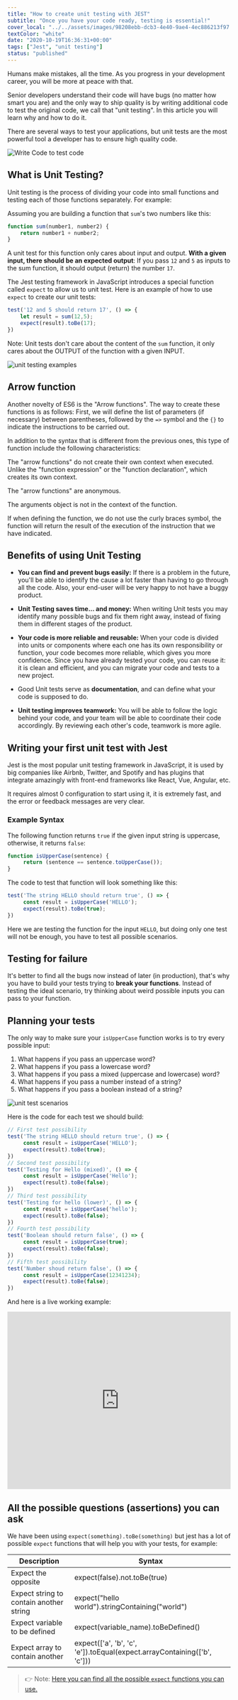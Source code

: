 ```yaml
---
title: "How to create unit testing with JEST"
subtitle: "Once you have your code ready, testing is essential!"
cover_local: "../../assets/images/98208ebb-dcb3-4e40-9ae4-4ec886213f97.jpeg"
textColor: "white"
date: "2020-10-19T16:36:31+00:00"
tags: ["Jest", "unit testing"]
status: "published"
---
```


Humans make mistakes, all the time. As you progress in your development career, you will be more at peace with that.

Senior developers understand their code will have bugs (no matter how smart you are) and the only way to ship quality is by writing additional code to test the original code, we call that "unit testing". In this article you will learn why and how to do it.

There are several ways to test your applications, but unit tests are the most powerful tool a developer has to ensure high quality code.

![Write Code to test code](https://github.com/breatheco-de/content/blob/master/src/assets/images/6b4upqv6at321.jpg?raw=true)

 
## What is Unit Testing?

Unit testing is the process of dividing your code into small functions and testing each of those functions separately. For example:

Assuming you are building a function that `sum`'s two numbers like this:

```js
function sum(number1, number2) {
    return number1 + number2;
}
```

A unit test for this function only cares about input and output. **With a given input, there should be an expected output**: If you pass `12` and `5` as inputs to the sum function, it should output (return) the number `17`.

The Jest testing framework in JavaScript introduces a special function called `expect` to allow us to unit test. Here is an example of how to use `expect` to create our unit tests:

```js
test('12 and 5 should return 17', () => {
    let result = sum(12,5);
    expect(result).toBe(17);
})
```

Note: Unit tests don't care about the content of the `sum` function, it only cares about the OUTPUT of the function with a given INPUT.

![unit testing examples](https://github.com/breatheco-de/content/blob/47022c1089147219f9b5bb6c578969e18aebcbb0/src/assets/images/unit-test1-example.png?raw=true)

## Arrow function

Another novelty of ES6 is the "Arrow functions". The way to create these functions is as follows: First, we will define the list of parameters (if necessary) between parentheses, followed by the `=>` symbol and the `{}` to indicate the instructions to be carried out.

In addition to the syntax that is different from the previous ones, this type of function include the following characteristics:

The "arrow functions" do not create their own context when executed. Unlike the "function expression" or the "function declaration", which creates its own context.

The "arrow functions" are anonymous.

The arguments object is not in the context of the function.

If when defining the function, we do not use the curly braces symbol, the function will return the result of the execution of the instruction that we have indicated.

## Benefits of using Unit Testing

+ **You can find and prevent bugs easily:** If there is a problem in the future, you'll be able to identify the cause a lot faster than having to go through all the code. Also, your end-user will be very happy to not have a buggy product.

+ **Unit Testing saves time... and money:** When writing Unit tests you may identify many possible bugs and fix them right away, instead of fixing them in different stages of the product.

+ **Your code is more reliable and reusable:** When your code is divided into units or components where each one has its own responsibility or function, your code becomes more reliable, which gives you more confidence. Since you have already tested your code, you can reuse it: it is clean and efficient, and you can migrate your code and tests to a new project.

+ Good Unit tests serve as **documentation**, and can define what your code is supposed to do.

+ **Unit testing improves teamwork:** You will be able to follow the logic behind your code, and your team will be able to coordinate their code accordingly. By reviewing each other's code, teamwork is more agile.

## Writing your first unit test with Jest

Jest is the most popular unit testing framework in JavaScript, it is used by big companies like Airbnb, Twitter, and Spotify and has plugins that integrate amazingly with front-end frameworks like React, Vue, Angular, etc.

It requires almost 0 configuration to start using it, it is extremely fast, and the error or feedback messages are very clear.

### Example Syntax

The following function returns `true` if the given input string is uppercase, otherwise, it returns `false`:

```js
function isUpperCase(sentence) {
     return (sentence == sentence.toUpperCase());
}
```

The code to test that function will look something like this:

```js
test('The string HELLO should return true', () => {
     const result = isUpperCase('HELLO');
     expect(result).toBe(true);
})
```
Here we are testing the function for the input `HELLO`, but doing only one test will not be enough, you have to test all possible scenarios.

## Testing for failure

It's better to find all the bugs now instead of later (in production), that's why you have to build your tests trying to **break your functions**.
Instead of testing the ideal scenario, try thinking about weird possible inputs you can pass to your function.

## Planning your tests

The only way to make sure your `isUpperCase` function works is to try every possible input:

1. What happens if you pass an uppercase word?
2. What happens if you pass a lowercase word?
3. What happens if you pass a mixed (uppercase and lowercase) word?
4. What happens if you pass a number instead of a string?
5. What happens if you pass a boolean instead of a string?

![unit test scenarios](https://github.com/breatheco-de/content/blob/master/src/assets/images/unit-test-scenarios.png?raw=true)

Here is the code for each test we should build:

```js
// First test possibility
test('The string HELLO should return true', () => {
     const result = isUpperCase('HELLO');
     expect(result).toBe(true);
})
// Second test possibility
test('Testing for Hello (mixed)', () => {
     const result = isUpperCase('Hello');
     expect(result).toBe(false);
})
// Third test possibility
test('Testing for hello (lower)', () => {
     const result = isUpperCase('hello');
     expect(result).toBe(false);
})
// Fourth test possibility
test('Boolean should return false', () => {
     const result = isUpperCase(true);
     expect(result).toBe(false);
})
// Fifth test possibility
test('Number shoud return false', () => {
     const result = isUpperCase(12341234);
     expect(result).toBe(false);
})
```

And here is a live working example:

<iframe height="400px" width="100%" src="https://repl.it/@4GeeksAcademy/Unit-Testing-Example?lite=true" scrolling="no" frameborder="no" allowtransparency="true" allowfullscreen="true" sandbox="allow-forms allow-pointer-lock allow-popups allow-same-origin allow-scripts allow-modals"></iframe>

## All the possible questions (assertions) you can ask

We have been using `expect(something).toBe(something)` but jest has a lot of possible `expect` functions that will help you with your tests, for example:

| Description | Syntax |
| ----------- | ------ |
| Expect the opposite | expect(false).not.toBe(true) |
| Expect string to contain another string | expect("hello world").stringContaining("world") |
| Expect variable to be defined | expect(variable_name).toBeDefined() |
| Expect array to contain another | expect(['a', 'b', 'c', 'e']).toEqual(expect.arrayContaining(['b', 'c'])) |

> 👉 Note: [Here you can find all the possible `expect` functions you can use.](https://jestjs.io/docs/en/expect)
